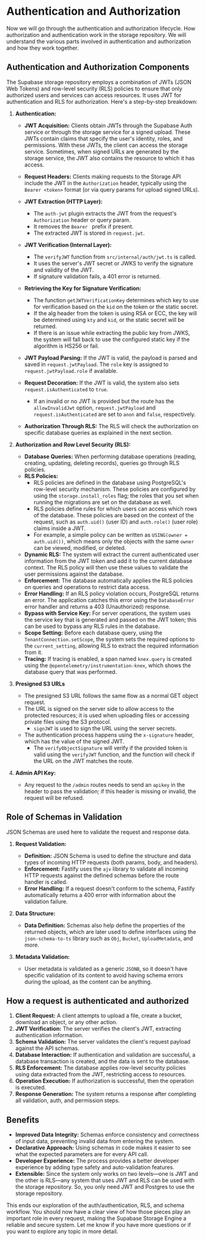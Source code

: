 # Authentication and Authorization  

Now we will go through the authentication and authorization lifecycle. How authorization and authentication work in the storage repository. We will understand the various parts involved in authentication and authorization and how they work together.

## Authentication and Authorization Components

The Supabase storage repository employs a combination of JWTs (JSON Web Tokens) and row-level security (RLS) policies to ensure that only authorized users and services can access resources. It uses JWT for authentication and RLS for authorization. Here's a step-by-step breakdown:

1. **Authentication:**

    * **JWT Acquisition:** Clients obtain JWTs through the Supabase Auth service or through the storage service for a signed upload. These JWTs contain claims that specify the user's identity, roles, and permissions. With these JWTs, the client can access the storage service. Sometimes, when signed URLs are generated by the storage service, the JWT also contains the resource to which it has access.
    * **Request Headers:** Clients making requests to the Storage API include the JWT in the `Authorization` header, typically using the `Bearer <token>` format (or via query params for upload signed URLs).
    * **JWT Extraction (HTTP Layer):**
        * The `auth-jwt` plugin extracts the JWT from the request's `Authorization` header or query param.
        * It removes the `Bearer ` prefix if present.
        * The extracted JWT is stored in `request.jwt`.

    * **JWT Verification (Internal Layer):**
        * The `verifyJWT` function from `src/internal/auth/jwt.ts` is called.
        * It uses the server's JWT secret or JWKS to verify the signature and validity of the JWT.
        * If signature validation fails, a 401 error is returned.
    * **Retrieving the Key for Signature Verification:**
        * The function `getJWTVerificationKey` determines which key to use for verification based on the `kid` on the token or the static secret.
        * If the alg header from the token is using RSA or ECC, the key will be determined using `kty` and `kid`, or the static secret will be returned.
        * If there is an issue while extracting the public key from JWKS, the system will fall back to use the configured static key if the algorithm is HS256 or fail.
    * **JWT Payload Parsing:** If the JWT is valid, the payload is parsed and saved in `request.jwtPayload`. The `role` key is assigned to `request.jwtPayload.role` if available.
    * **Request Decoration:** If the JWT is valid, the system also sets `request.isAuthenticated` to `true`.
      * If an invalid or no JWT is provided but the route has the `allowInvalidJwt` option, `request.jwtPayload` and `request.isAuthenticated` are set to `anon` and `false`, respectively.
    * **Authorization Through RLS:** The RLS will check the authorization on specific database queries as explained in the next section.

2. **Authorization and Row Level Security (RLS):**

    * **Database Queries:** When performing database operations (reading, creating, updating, deleting records), queries go through RLS policies.
    * **RLS Policies:**
        * RLS policies are defined in the database using PostgreSQL's row-level security mechanism. These policies are configured by using the `storage.install_roles` flag; the roles that you set when running the migrations are set on the database as well.
        * RLS policies define rules for which users can access which rows of the database. These policies are based on the context of the request, such as `auth.uid()` (user ID) and `auth.role()` (user role) claims inside a JWT.
        * For example, a simple policy can be written as `USING(owner = auth.uid())`, which means only the objects with the same `owner` can be viewed, modified, or deleted.
    * **Dynamic RLS:** The system will extract the current authenticated user information from the JWT token and add it to the current database context. The RLS policy will then use these values to validate the user permissions against the database.
    * **Enforcement:** The database automatically applies the RLS policies on queries and operations to restrict data access.
    * **Error Handling:** If an RLS policy violation occurs, PostgreSQL returns an error. The application catches this error using the `DatabaseError` error handler and returns a 403 (Unauthorized) response.
    * **Bypass with Service Key:** For server operations, the system uses the service key that is generated and passed on the JWT token; this can be used to bypass any RLS rules in the database.
    * **Scope Setting:** Before each database query, using the `TenantConnection.setScope`, the system sets the required options to the `current_setting`, allowing RLS to extract the required information from it.
    * **Tracing:** If tracing is enabled, a span named `knex.query` is created using the `@opentelemetry/instrumentation-knex`, which shows the database query that was performed.

3. **Presigned S3 URLs**
    * The presigned S3 URL follows the same flow as a normal GET object request.
    * The URL is signed on the server side to allow access to the protected resources; it is used when uploading files or accessing private files using the S3 protocol.
        * `signJWT` is used to sign the URL using the server secrets.
    * The authentication process happens using the `x-signature` header, which has the value of the signed JWT.
        * The `verifyObjectSignature` will verify if the provided token is valid using the `verifyJWT` function, and the function will check if the URL on the JWT matches the route.

4. **Admin API Key:**
    * Any request to the `/admin` routes needs to send an `apikey` in the header to pass the validation; if this header is missing or invalid, the request will be refused.

## Role of Schemas in Validation

JSON Schemas are used here to validate the request and response data.

1. **Request Validation:**

    * **Definition:** JSON Schema is used to define the structure and data types of incoming HTTP requests (both params, body, and headers).
    * **Enforcement:** Fastify uses the `ajv` library to validate all incoming HTTP requests against the defined schemas before the route handler is called.
    * **Error Handling:** If a request doesn't conform to the schema, Fastify automatically returns a 400 error with information about the validation failure.

2. **Data Structure:**
    * **Data Definition:** Schemas also help define the properties of the returned objects, which are later used to define interfaces using the `json-schema-to-ts` library such as `Obj`, `Bucket`, `UploadMetadata`, and more.

3. **Metadata Validation:**
   * User metadata is validated as a generic `JSONB`, so it doesn't have specific validation of its content to avoid having schema errors during the upload, as the content can be anything.

## How a request is authenticated and authorized

1. **Client Request:** A client attempts to upload a file, create a bucket, download an object, or any other action.
2. **JWT Verification:** The server verifies the client's JWT, extracting authentication information.
3. **Schema Validation:** The server validates the client's request payload against the API schemas.
4. **Database Interaction:** If authentication and validation are successful, a database transaction is created, and the data is sent to the database.
5. **RLS Enforcement:** The database applies row-level security policies using data extracted from the JWT, restricting access to resources.
6. **Operation Execution:** If authorization is successful, then the operation is executed.
7. **Response Generation:** The system returns a response after completing all validation, auth, and permission steps.

## Benefits

* **Improved Data Integrity:** Schemas enforce consistency and correctness of input data, preventing invalid data from entering the system.
* **Declarative Approach:** Using schemas in code makes it easier to see what the expected parameters are for every API call.
* **Developer Experience:** The process provides a better developer experience by adding type safety and auto-validation features.
* **Extensible:** Since the system only works on two levels—one is JWT and the other is RLS—any system that uses JWT and RLS can be used with the storage repository. So, you only need JWT and Postgres to use the storage repository.

This ends our exploration of the auth/authentication, RLS, and schema workflow. You should now have a clear view of how those pieces play an important role in every request, making the Supabase Storage Engine a reliable and secure system. Let me know if you have more questions or if you want to explore any topic in more detail.

